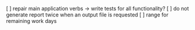 [ ] repair main application verbs -> write tests for all functionality?
[ ] do not generate report twice when an output file is requested
[ ] range for remaining work days